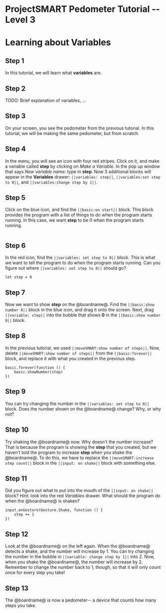 # ProjectSMART Pedometer Tutorial -- Level 3
# Learning about Variables


## Step 1

In this tutorial, we will learn what **variables** are.

## Step 2

TODO: Brief explanation of variables, ...

## Step 3

On your screen, you see the pedometer from the previous tutorial.
In this tutorial, we will be making the same pedometer, but from scratch.

## Step 4

In the menu, you will see an icon with four red stripes. Click on it, and make a variable called **step** by clicking on *Make a Variable*.
In the pop up window that says *New variable name:* type in **step**.
Now 3 additional blocks will appear in the **Variables** drawer: ``||variables: step||``, ``||variables:set step to 0||``, and ``||variables:change step by 1||``.

## Step 5

Click on the blue icon, and find the ``||basic:on start||`` block. This block provides the program with a list of things to do when the program starts running.
In this case, we want **step** to be 0 when the program starts running.

```blocks
```

## Step 6

In the red icon, find the ``||variables: set step to 0||`` block. This is what we want to tell the program to do when the program starts running.
Can you figure out where ``||variables: set step to 0||`` should go?

```blocks
let step = 0
```

## Step 7

Now we want to show **step** on the @boardname@. Find the ``||basic:show number 0||`` block in the blue icon, and drag it onto the screen.
Next, drag ``||variable: step||`` into the bubble that shows **0** in the ``||basic:show number 0||`` block.

## Step 8

In the previous tutorial, we used ``||moveSMART:show number of steps||``.
Now, delete ``||moveSMART:show number of steps||`` from the ``||basic:forever||`` block, and replace it with what you created in the previous step.

```blocks
basic.forever(function () {
    basic.showNumber(step)
})
```

## Step 9

You can try changing the number in the ``||variables: set step to 0||`` block.
Does the number shown on the @boardname@ change? Why, or why not?

## Step 10

Try shaking the @boardname@ now. Why doesn't the number increase?
That is because the program is showing the **step** that you created, but we haven't told the program to increase **step** when you shake the @boardname@.
To do this, we have to replace the ``||moveSMART:increase step count||`` block in the ``||input: on shake||`` block with something else.

## Step 11

Did you figure out what to put into the mouth of the ``||input: on shake||`` block?
Hint: look into the red *Variables* drawer. What should the program do when the @boardname@ is shaken?

```blocks
input.onGesture(Gesture.Shake, function () {
    step += 1
})
```

## Step 12

Look at the @boardname@ on the left again.
When the @boardname@ detects a shake, and the number will increase by 1.
You can try changing the number in the bubble in ``||variable: change step by 1||`` into 2.
Now, when you shake the @boardname@, the number will increase by 2.
Remember to change the number back to 1, though, so that it will only count once for every step you take!

## Step 13

The @boardname@ is now a pedometer-- a device that counts how many steps you take.
